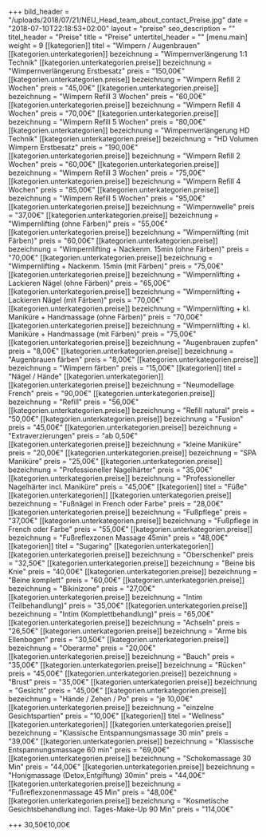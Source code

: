 +++
bild_header = "/uploads/2018/07/21/NEU_Head_team_about_contact_Preise.jpg"
date = "2018-07-10T22:18:53+02:00"
layout = "preise"
seo_description = ""
titel_header = "Preise"
title = "Preise"
untertitel_header = ""
[menu.main]
weight = 9
[[kategorien]]
titel = "Wimpern / Augenbrauen"
[[kategorien.unterkategorien]]
bezeichnung = "Wimpernverlängerung 1:1 Technik"
[[kategorien.unterkategorien.preise]]
bezeichnung = "Wimpernverlängerung Erstbesatz"
preis = "150,00€"
[[kategorien.unterkategorien.preise]]
bezeichnung = "Wimpern Refill 2 Wochen"
preis = "45,00€"
[[kategorien.unterkategorien.preise]]
bezeichnung = "Wimpern Refill 3 Wochen"
preis = "60,00€"
[[kategorien.unterkategorien.preise]]
bezeichnung = "Wimpern Refill 4 Wochen"
preis = "70,00€"
[[kategorien.unterkategorien.preise]]
bezeichnung = "Wimpern Refill 5 Wochen"
preis = "80,00€"
[[kategorien.unterkategorien]]
bezeichnung = "Wimpernverlängerung HD Technik"
[[kategorien.unterkategorien.preise]]
bezeichnung = "HD Volumen Wimpern Erstbesatz"
preis = "190,00€"
[[kategorien.unterkategorien.preise]]
bezeichnung = "Wimpern Refill 2 Wochen"
preis = "60,00€"
[[kategorien.unterkategorien.preise]]
bezeichnung = "Wimpern Refill 3 Wochen"
preis = "75,00€"
[[kategorien.unterkategorien.preise]]
bezeichnung = "Wimpern Refill 4 Wochen"
preis = "85,00€"
[[kategorien.unterkategorien.preise]]
bezeichnung = "Wimpern Refill 5 Wochen"
preis = "95,00€"
[[kategorien.unterkategorien.preise]]
bezeichnung = "Wimpernwelle"
preis = "37,00€"
[[kategorien.unterkategorien.preise]]
bezeichnung = "Wimpernlifting (ohne Färben)"
preis = "55,00€"
[[kategorien.unterkategorien.preise]]
bezeichnung = "Wimpernlifting (mit Färben)"
preis = "60,00€"
[[kategorien.unterkategorien.preise]]
bezeichnung = "Wimpernlifting + Nackenm. 15min (ohne Färben)"
preis = "70,00€"
[[kategorien.unterkategorien.preise]]
bezeichnung = "Wimpernlifting + Nackenm. 15min (mit Färben)"
preis = "75,00€"
[[kategorien.unterkategorien.preise]]
bezeichnung = "Wimpernlifting + Lackieren Nägel (ohne Färben)"
preis = "65,00€"
[[kategorien.unterkategorien.preise]]
bezeichnung = "Wimpernlifting + Lackieren Nägel (mit Färben)"
preis = "70,00€"
[[kategorien.unterkategorien.preise]]
bezeichnung = "Wimpernlifting + kl. Maniküre + Handmassage  (ohne Färben)"
preis = "70,00€"
[[kategorien.unterkategorien.preise]]
bezeichnung = "Wimpernlifting + kl. Maniküre + Handmassage  (mit Färben)"
preis = "75,00€"
[[kategorien.unterkategorien.preise]]
bezeichnung = "Augenbrauen zupfen"
preis = "8,00€"
[[kategorien.unterkategorien.preise]]
bezeichnung = "Augenbrauen färben"
preis = "8,00€"
[[kategorien.unterkategorien.preise]]
bezeichnung = "Wimpern färben"
preis = "15,00€"
[[kategorien]]
titel = "Nägel / Hände"
[[kategorien.unterkategorien]]
[[kategorien.unterkategorien.preise]]
bezeichnung = "Neumodellage French"
preis = "90,00€"
[[kategorien.unterkategorien.preise]]
bezeichnung = "Refill"
preis = "56,00€"
[[kategorien.unterkategorien.preise]]
bezeichnung = "Refill natural"
preis = "50,00€"
[[kategorien.unterkategorien.preise]]
bezeichnung = "Fusion"
preis = "45,00€"
[[kategorien.unterkategorien.preise]]
bezeichnung = "Extraverzierungen"
preis = "ab 0,50€"
[[kategorien.unterkategorien.preise]]
bezeichnung = "kleine Maniküre"
preis = "20,00€"
[[kategorien.unterkategorien.preise]]
bezeichnung = "SPA Maniküre"
preis = "25,00€"
[[kategorien.unterkategorien.preise]]
bezeichnung = "Professioneller Nagelhärter"
preis = "35,00€"
[[kategorien.unterkategorien.preise]]
bezeichnung = "Professioneller Nagelhärter incl. Maniküre"
preis = "45,00€"
[[kategorien]]
titel = "Füße"
[[kategorien.unterkategorien]]
[[kategorien.unterkategorien.preise]]
bezeichnung = "Fußnägel in French oder Farbe"
preis = "28,00€"
[[kategorien.unterkategorien.preise]]
bezeichnung = "Fußpflege"
preis = "37,00€"
[[kategorien.unterkategorien.preise]]
bezeichnung = "Fußpflege in French oder Farbe"
preis = "55,00€"
[[kategorien.unterkategorien.preise]]
bezeichnung = "Fußreflexzonen Massage 45min"
preis = "48,00€"
[[kategorien]]
titel = "Sugaring"
[[kategorien.unterkategorien]]
[[kategorien.unterkategorien.preise]]
bezeichnung = "Oberschenkel"
preis = "32,50€"
[[kategorien.unterkategorien.preise]]
bezeichnung = "Beine bis Knie"
preis = "40,00€"
[[kategorien.unterkategorien.preise]]
bezeichnung = "Beine komplett"
preis = "60,00€"
[[kategorien.unterkategorien.preise]]
bezeichnung = "Bikinizone"
preis = "27,00€"
[[kategorien.unterkategorien.preise]]
bezeichnung = "Intim (Teilbehandlung)"
preis = "35,00€"
[[kategorien.unterkategorien.preise]]
bezeichnung = "Intim (Komplettbehandlung)"
preis = "65,00€"
[[kategorien.unterkategorien.preise]]
bezeichnung = "Achseln"
preis = "26,50€"
[[kategorien.unterkategorien.preise]]
bezeichnung = "Arme bis Ellenbogen"
preis = "30,50€"
[[kategorien.unterkategorien.preise]]
bezeichnung = "Oberarme"
preis = "20,00€"
[[kategorien.unterkategorien.preise]]
bezeichnung = "Bauch"
preis = "35,00€"
[[kategorien.unterkategorien.preise]]
bezeichnung = "Rücken"
preis = "45,00€"
[[kategorien.unterkategorien.preise]]
bezeichnung = "Brust"
preis = "35,00€"
[[kategorien.unterkategorien.preise]]
bezeichnung = "Gesicht"
preis = "45,00€"
[[kategorien.unterkategorien.preise]]
bezeichnung = "Hände / Zehen / Po"
preis = "je 10,00€"
[[kategorien.unterkategorien.preise]]
bezeichnung = "einzelne Gesichtspartien"
preis = "10,00€"
[[kategorien]]
titel = "Wellness"
[[kategorien.unterkategorien]]
[[kategorien.unterkategorien.preise]]
bezeichnung = "Klassische Entspannungsmassage 30 min"
preis = "39,00€"
[[kategorien.unterkategorien.preise]]
bezeichnung = "Klassische Entspannungsmassage 60 min"
preis = "69,00€"
[[kategorien.unterkategorien.preise]]
bezeichnung = "Schokomassage 30 Min"
preis = "44,00€"
[[kategorien.unterkategorien.preise]]
bezeichnung = "Honigmassage (Detox,Entgiftung) 30min"
preis = "44,00€"
[[kategorien.unterkategorien.preise]]
bezeichnung = "Fußreflexzonenmassage 45 Min"
preis = "48,00€"
[[kategorien.unterkategorien.preise]]
bezeichnung = "Kosmetische Gesichtsbehandlung incl. Tages-Make-Up 90 Min"
preis = "114,00€"

+++
30,50€10,00€